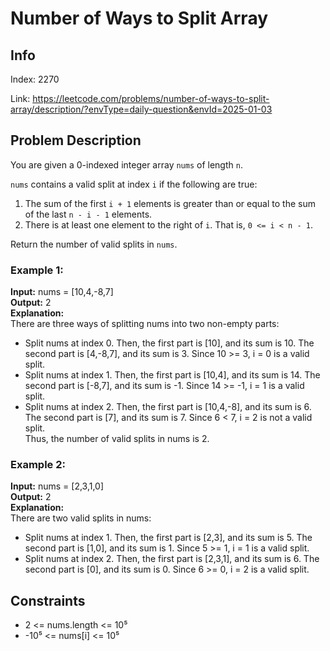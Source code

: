 # Number of Ways to Split Array

## Info
Index: 2270

Link: https://leetcode.com/problems/number-of-ways-to-split-array/description/?envType=daily-question&envId=2025-01-03

## Problem Description

You are given a 0-indexed integer array `nums` of length `n`.

`nums` contains a valid split at index `i` if the following are true:
1. The sum of the first `i + 1` elements is greater than or equal to the sum of the last `n - i - 1` elements.
2. There is at least one element to the right of `i`. That is, `0 <= i < n - 1`.

Return the number of valid splits in `nums`.

### Example 1:
**Input:** nums = [10,4,-8,7]  
**Output:** 2  
**Explanation:**  
There are three ways of splitting nums into two non-empty parts:  
- Split nums at index 0. Then, the first part is [10], and its sum is 10. The second part is [4,-8,7], and its sum is 3. Since 10 >= 3, i = 0 is a valid split.  
- Split nums at index 1. Then, the first part is [10,4], and its sum is 14. The second part is [-8,7], and its sum is -1. Since 14 >= -1, i = 1 is a valid split.  
- Split nums at index 2. Then, the first part is [10,4,-8], and its sum is 6. The second part is [7], and its sum is 7. Since 6 < 7, i = 2 is not a valid split.  
Thus, the number of valid splits in nums is 2.

### Example 2:
**Input:** nums = [2,3,1,0]  
**Output:** 2  
**Explanation:**  
There are two valid splits in nums:  
- Split nums at index 1. Then, the first part is [2,3], and its sum is 5. The second part is [1,0], and its sum is 1. Since 5 >= 1, i = 1 is a valid split.  
- Split nums at index 2. Then, the first part is [2,3,1], and its sum is 6. The second part is [0], and its sum is 0. Since 6 >= 0, i = 2 is a valid split.

## Constraints
- 2 <= nums.length <= 10⁵
- -10⁵ <= nums[i] <= 10⁵
